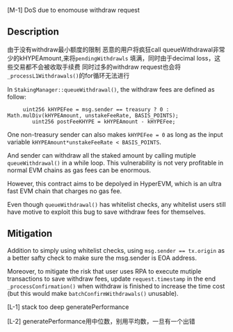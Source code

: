 [M-1] DoS due to enomouse withdraw request
## Description
由于没有withdraw最小额度的限制
恶意的用户将疯狂call queueWithdrawal非常少的kHYPEAmount,来将`pendingWithdrawls`
填满，同时由于decimal loss，这些交易都不会被收取手续费
同时过多的withdraw request也会将`_processL1Withdrawals()`的for循环无法进行

In `StakingManager::queueWithdrawal()`, the withdraw fees are defined as follow:

```solidity
     uint256 kHYPEFee = msg.sender == treasury ? 0 : Math.mulDiv(kHYPEAmount, unstakeFeeRate, BASIS_POINTS);
        uint256 postFeeKHYPE = kHYPEAmount - kHYPEFee;
```

One non-treasury sender can also makes `kHYPEFee = 0` as long as the input variable `kHYPEAmount*unstakeFeeRate < BASIS_POINTS`.

And sender can withdraw all the staked amount by calling mutiple `queueWithdrawal()` in a while loop. This vulnerability is not very profitable in normal EVM chains as gas fees can be enormous.

However, this contract aims to be depolyed in HyperEVM, which is an ultra fast EVM chain that charges no gas fee.

Even though `queueWithdrawal()` has whitelist checks, any whitelist users still have motive to exploit this bug to save withdraw fees for themselves.



## Mitigation

Addition to simply using whitelist checks, using `msg.sender == tx.origin` as a better safty check to make sure the msg.sender is EOA address.

Moreover, to mitigate the risk that user uses RPA to execute mutiple transactions to save withdraw fees,  update `request.timestamp` in the end `_processConfirmation()` when withdraw is finished to increase the time cost (but this would make `batchConfirmWithdrawals()` unusable).



[L-1] stack too deep
generatePerformance

[L-2]
generatePerformance用中位数，别用平均数，一旦有一个出错
